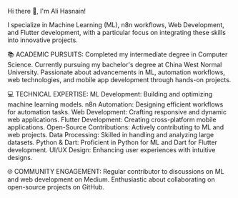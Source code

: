 Hi there 👋, I'm Ali Hasnain!

I specialize in Machine Learning (ML), n8n workflows, Web Development, and Flutter development, with a particular focus on integrating these skills into innovative projects.

📚 ACADEMIC PURSUITS:
Completed my intermediate degree in Computer Science.
Currently pursuing my bachelor's degree at China West Normal University.
Passionate about advancements in ML, automation workflows, web technologies, and mobile app development through hands-on projects.

💻 TECHNICAL EXPERTISE:
ML Development: Building and optimizing machine learning models.
n8n Automation: Designing efficient workflows for automation tasks.
Web Development: Crafting responsive and dynamic web applications.
Flutter Development: Creating cross-platform mobile applications.
Open-Source Contributions: Actively contributing to ML and web projects.
Data Processing: Skilled in handling and analyzing large datasets.
Python & Dart: Proficient in Python for ML and Dart for Flutter development.
UI/UX Design: Enhancing user experiences with intuitive designs.

🌐 COMMUNITY ENGAGEMENT:
Regular contributor to discussions on ML and web development on Medium.
Enthusiastic about collaborating on open-source projects on GitHub.
